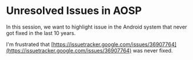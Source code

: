 # Unresolved Issues in AOSP

In this session, we want to highlight issue in the Android system that never got fixed in the last 10 years.

  
I'm frustrated that [https://issuetracker.google.com/issues/36907764](https://issuetracker.google.com/issues/36907764) was never fixed.

